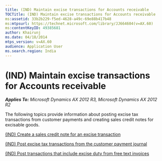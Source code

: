 ```yaml
---
title: (IND) Maintain excise transactions for Accounts receivable
TOCTitle: (IND) Maintain excise transactions for Accounts receivable
ms:assetid: 33b2b229-f5ed-4628-a49c-69e88b417b48
ms:mtpsurl: https://technet.microsoft.com/library/JJ664604(v=AX.60)
ms:contentKeyID: 49385681
author: Khairunj
ms.date: 04/18/2014
mtps_version: v=AX.60
audience: Application User
ms.search.region: India
---
```


# (IND) Maintain excise transactions for Accounts receivable 


_**Applies To:** Microsoft Dynamics AX 2012 R3, Microsoft Dynamics AX 2012 R2_

The following topics provide information about posting excise tax transactions from customer payments and creating sales credit notes for excisable goods.

[(IND) Create a sales credit note for an excise transaction](ind-create-a-sales-credit-note-for-an-excise-transaction.md)

[(IND) Post excise tax transactions from the customer payment journal](ind-post-excise-tax-transactions-from-the-customer-payment-journal.md)

[(IND) Post transactions that include excise duty from free text invoices](ind-post-transactions-that-include-excise-duty-from-free-text-invoices.md)

  


